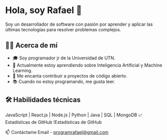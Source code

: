 # Hola, soy Rafael 👋

Soy un desarrollador de software con pasión por aprender y aplicar las últimas tecnologías para resolver problemas complejos.

## 🧑‍💻 Acerca de mí

- 🎓 Soy programador jr de la Universidad de UTN.
- 🌱 Actualmente estoy aprendiendo sobre Inteligencia Artificial y Machine Learning.
- 🚀 Me encanta contribuir a proyectos de código abierto.
- 📚 Cuando no estoy programando, me gusta leer.

## 🛠️ Habilidades técnicas

JavaScript | React.js | Node.js | Python | Java | SQL | MongoDB
📈 Estadísticas de GitHub
!Estadísticas de GitHub

📫 Contáctame
Email - programrafael@gmail.com
